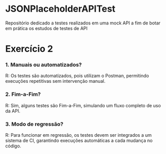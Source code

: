 # JSONPlaceholderAPITest

Repositório dedicado a testes realizados em uma mock API a fim de botar em prática os estudos de testes de API

# Exercício 2

### 1. Manuais ou automatizados?
R: Os testes são automatizados, pois utilizam o Postman, permitindo execuções repetitivas sem intervenção manual.

### 2. Fim-a-Fim?
R: Sim, alguns testes são Fim-a-Fim, simulando um fluxo completo de uso da API.

### 3. Modo de regressão?
R: Para funcionar em regressão, os testes devem ser integrados a um sistema de CI, garantindo execuções automáticas a cada mudança no código.
